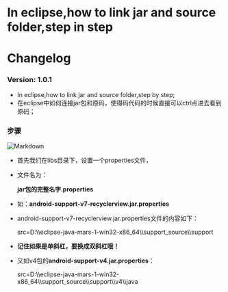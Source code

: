 # In eclipse,how to link jar and source folder,step in step

# Changelog 
 
### Version: 1.0.1

  * In eclipse,how to link jar and source folder,step by step;
  * 在eclipse中如何连接jar包和原码，使得码代码的时候直接可以ctrl点进去看到原码；

### 步骤

![Markdown](https://github.com/halohoop/Halohoop_Code_Schools/tree/android_notes/pics/03aafd9c-3e55-43d9-b442-7bd48a059450.png)


  * 首先我们在libs目录下，设置一个properties文件，
  * 文件名为：

    **jar包的完整名字.properties**

  * 如：**android-support-v7-recyclerview.jar.properties**
  * android-support-v7-recyclerview.jar.properties文件的内容如下：

    src=D:\\\eclipse-java-mars-1-win32-x86_64\\\support_source\\\support 

	
  * **记住如果是单斜杠，要换成双斜杠哦！**


  * 又如v4包的**android-support-v4.jar.properties**：

    src=D:\\\eclipse-java-mars-1-win32-x86_64\\\support_source\\\support\\\v4\\\java 

